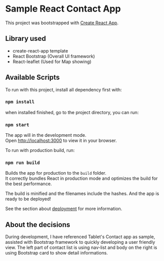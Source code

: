 # Sample React Contact App

This project was bootstrapped with [Create React App](https://github.com/facebook/create-react-app).


## Library used

 - create-react-app template
 - React Bootstrap (Overall UI framework)
 - React-leaflet (Used for Map showing)
## Available Scripts

To run with this project, install all dependency first with: 

### `npm install` 

when installed finished, go to the project directory, you can run:

### `npm start`

The app will in the development mode.\
Open [http://localhost:3000](http://localhost:3000) to view it in your browser.

To run with production build, run:
### `npm run build`

Builds the app for production to the `build` folder.\
It correctly bundles React in production mode and optimizes the build for the best performance.

The build is minified and the filenames include the hashes. And the app is ready to be deployed!

See the section about [deployment](https://facebook.github.io/create-react-app/docs/deployment) for more information.

## About the decisions

During development, I have referenced Tablet's Contact app as sample, assisted with Bootstrap framework to quickly developing a user friendly view. The left part of contact list is using nav-list and body on the right is using Bootstrap card to show detail informations.